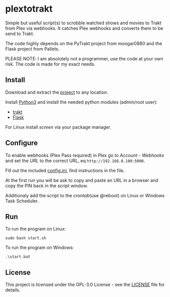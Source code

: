 # plextotrakt
Simple but useful script(s) to scrobble watched shows and movies to Trakt from Plex via webhooks. It catches Plex webhooks and converts them to be send to Trakt.

The code highly depends on the PyTrakt project from moogar0880 and the Flask project from Pallets.

PLEASE NOTE: I am absolutely not a programmer, use the code at your own risk. The code is made for my exact needs.

## Install
Download and extract the [project](https://github.com/Forcide/plextotrakt/releases) to any location.

Install [Python3](https://www.python.org/) and install the needed python modules (admin/root user):
  * [trakt](https://pypi.org/project/trakt/)
  * [Flask](https://pypi.org/project/Flask/)

For Linux install *screen* via your package manager.

## Configure
To enable webhooks (Plex Pass required) in Plex go to *Account* - *Webhooks* and set the *URL* to the correct URL, eq `http://192.168.0.100:5000`.

Fill out the included [config.ini](config.ini), find instructions in the file.

At the first run you will be ask to copy and paste an URL in a browser and copy the PIN back in the script window.

Additionaly add the script to the *crontab*(use @reboot) on Linux or Windows Task Scheduler.

## Run
To run the program on Linux:
```
sudo bash start.sh
```

To run the program on Windows:
```
.\start.bat
```

## License
This project is licensed under the GPL-3.0 License - see the [LICENSE](LICENSE) file for details.
